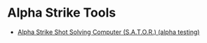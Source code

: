 # Alpha Strike Tools

<!-- - [BV calculator](./bv-calculator.html) -->
- [Alpha Strike Shot Solving Computer (S.A.T.O.R.) (alpha testing)](./sator_test.html)
<!-- - [Roll Hit Location Table](./HitLocationTable.html) -->
